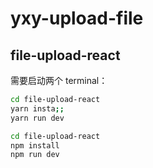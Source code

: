 # yxy-upload-file

## file-upload-react

需要启动两个 terminal：

``` bash
cd file-upload-react
yarn insta;;
yarn run dev
```

``` bash
cd file-upload-react
npm install
npm run dev
```
